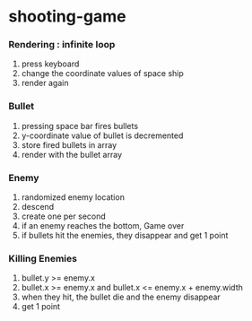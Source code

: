 # shooting-game

### Rendering : infinite loop

1. press keyboard
2. change the coordinate values of space ship
3. render again

### Bullet

1. pressing space bar fires bullets
2. y-coordinate value of bullet is decremented
3. store fired bullets in array
4. render with the bullet array

### Enemy

1. randomized enemy location
2. descend
3. create one per second
4. if an enemy reaches the bottom, Game over
5. if bullets hit the enemies, they disappear and get 1 point

### Killing Enemies

1. bullet.y >= enemy.x
2. bullet.x >= enemy.x and bullet.x <= enemy.x + enemy.width
3. when they hit, the bullet die and the enemy disappear
4. get 1 point
